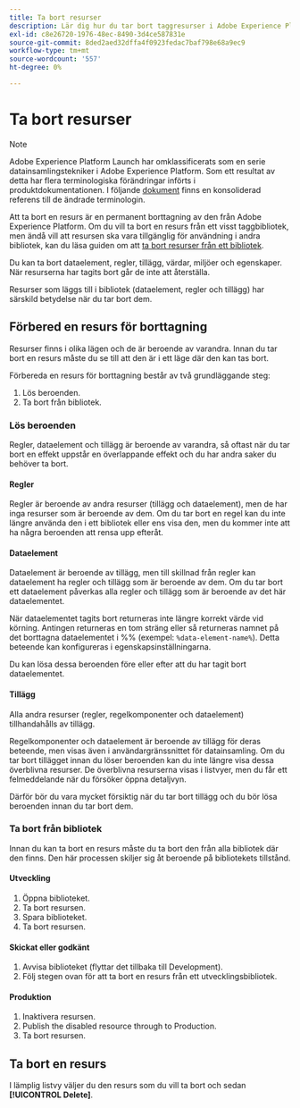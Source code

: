 ```yaml
---
title: Ta bort resurser
description: Lär dig hur du tar bort taggresurser i Adobe Experience Platform.
exl-id: c8e26720-1976-48ec-8490-3d4ce587831e
source-git-commit: 8ded2aed32dffa4f0923fedac7baf798e68a9ec9
workflow-type: tm+mt
source-wordcount: '557'
ht-degree: 0%

---
```


# Ta bort resurser

>[!NOTE]
>
>Adobe Experience Platform Launch har omklassificerats som en serie datainsamlingstekniker i Adobe Experience Platform. Som ett resultat av detta har flera terminologiska förändringar införts i produktdokumentationen. I följande [dokument](../../term-updates.md) finns en konsoliderad referens till de ändrade terminologin.

Att ta bort en resurs är en permanent borttagning av den från Adobe Experience Platform. Om du vill ta bort en resurs från ett visst taggbibliotek, men ändå vill att resursen ska vara tillgänglig för användning i andra bibliotek, kan du läsa guiden om att [ta bort resurser från ett bibliotek](remove-resources-from-library.md).

Du kan ta bort dataelement, regler, tillägg, värdar, miljöer och egenskaper. När resurserna har tagits bort går de inte att återställa.

Resurser som läggs till i bibliotek (dataelement, regler och tillägg) har särskild betydelse när du tar bort dem.

## Förbered en resurs för borttagning

Resurser finns i olika lägen och de är beroende av varandra. Innan du tar bort en resurs måste du se till att den är i ett läge där den kan tas bort.

Förbereda en resurs för borttagning består av två grundläggande steg:

1. Lös beroenden.
1. Ta bort från bibliotek.

### Lös beroenden

Regler, dataelement och tillägg är beroende av varandra, så oftast när du tar bort en effekt uppstår en överlappande effekt och du har andra saker du behöver ta bort.

#### Regler

Regler är beroende av andra resurser (tillägg och dataelement), men de har inga resurser som är beroende av dem. Om du tar bort en regel kan du inte längre använda den i ett bibliotek eller ens visa den, men du kommer inte att ha några beroenden att rensa upp efteråt.

#### Dataelement

Dataelement är beroende av tillägg, men till skillnad från regler kan dataelement ha regler och tillägg som är beroende av dem. Om du tar bort ett dataelement påverkas alla regler och tillägg som är beroende av det här dataelementet.

När dataelementet tagits bort returneras inte längre korrekt värde vid körning. Antingen returneras en tom sträng eller så returneras namnet på det borttagna dataelementet i %% (exempel: `%data-element-name%`). Detta beteende kan konfigureras i egenskapsinställningarna.

Du kan lösa dessa beroenden före eller efter att du har tagit bort dataelementet.

#### Tillägg

Alla andra resurser (regler, regelkomponenter och dataelement) tillhandahålls av tillägg.

Regelkomponenter och dataelement är beroende av tillägg för deras beteende, men visas även i användargränssnittet för datainsamling. Om du tar bort tillägget innan du löser beroenden kan du inte längre visa dessa överblivna resurser. De överblivna resurserna visas i listvyer, men du får ett felmeddelande när du försöker öppna detaljvyn.

Därför bör du vara mycket försiktig när du tar bort tillägg och du bör lösa beroenden innan du tar bort dem.

### Ta bort från bibliotek

Innan du kan ta bort en resurs måste du ta bort den från alla bibliotek där den finns. Den här processen skiljer sig åt beroende på bibliotekets tillstånd.

#### Utveckling

1. Öppna biblioteket.
1. Ta bort resursen.
1. Spara biblioteket.
1. Ta bort resursen.

#### Skickat eller godkänt

1. Avvisa biblioteket (flyttar det tillbaka till Development).
1. Följ stegen ovan för att ta bort en resurs från ett utvecklingsbibliotek.

#### Produktion

1. Inaktivera resursen.
1. Publish the disabled resource through to Production.
1. Ta bort resursen.

## Ta bort en resurs

I lämplig listvy väljer du den resurs som du vill ta bort och sedan **[!UICONTROL Delete]**.
